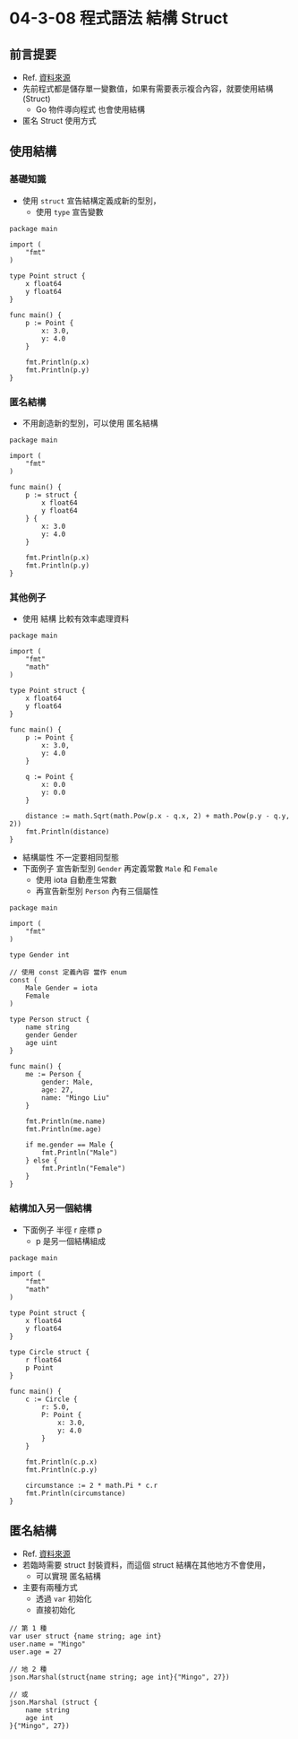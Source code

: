 # 04-3-08 程式語法 結構 Struct

## 前言提要

* Ref. [資料來源](https://michaelchen.tech/golang-programming/struct/)
* 先前程式都是儲存單一變數值，如果有需要表示複合內容，就要使用結構 (Struct)
	* Go 物件導向程式 也會使用結構
* 匿名 Struct 使用方式

## 使用結構

### 基礎知識

* 使用 `struct` 宣告結構定義成新的型別，
	* 使用 `type` 宣告變數
```
package main

import (
	"fmt"
)

type Point struct {
	x float64
	y float64
}

func main() {
	p := Point {
		x: 3.0,
		y: 4.0
	}

	fmt.Println(p.x)
	fmt.Println(p.y)
}
```

### 匿名結構

* 不用創造新的型別，可以使用 匿名結構
```
package main

import (
	"fmt"
)

func main() {
	p := struct {
		x float64
		y float64
	} {
		x: 3.0
		y: 4.0
	}

	fmt.Println(p.x)
	fmt.Println(p.y)
}
```

### 其他例子

* 使用 結構 比較有效率處理資料
```
package main

import (
	"fmt"
	"math"
)

type Point struct {
	x float64
	y float64
}

func main() {
	p := Point {
		x: 3.0,
		y: 4.0
	}

	q := Point {
		x: 0.0
		y: 0.0
	}

	distance := math.Sqrt(math.Pow(p.x - q.x, 2) + math.Pow(p.y - q.y, 2))
	fmt.Println(distance)
}
```

* 結構屬性 不一定要相同型態
* 下面例子 宣告新型別 `Gender` 再定義常數 `Male` 和 `Female`
	* 使用 iota 自動產生常數
	* 再宣告新型別 `Person` 內有三個屬性
```
package main

import (
	"fmt"
)

type Gender int

// 使用 const 定義內容 當作 enum
const (
	Male Gender = iota
	Female
)

type Person struct {
	name string
	gender Gender
	age uint
}

func main() {
	me := Person {
		gender: Male,
		age: 27,
		name: "Mingo Liu"
	}

	fmt.Println(me.name)
	fmt.Println(me.age)

	if me.gender == Male {
		fmt.Println("Male")
	} else {
		fmt.Println("Female")
	}
}
```

### 結構加入另一個結構

* 下面例子 半徑 r 座標 p
	* p 是另一個結構組成
```
package main

import (
	"fmt"
	"math"
)

type Point struct {
	x float64
	y float64
}

type Circle struct {
	r float64
	p Point
}

func main() {
	c := Circle {
		r: 5.0,
		P: Point {
			x: 3.0,
			y: 4.0
		}
	}

	fmt.Println(c.p.x)
	fmt.Println(c.p.y)

	circumstance := 2 * math.Pi * c.r
	fmt.Println(circumstance)
}
```

## 匿名結構

* Ref. [資料來源](https://javasgl.github.io/go-anonymous-struct/)
* 若臨時需要 struct 封裝資料，而這個 struct 結構在其他地方不會使用，
	* 可以實現 匿名結構
* 主要有兩種方式 
	* 透過 `var` 初始化
	* 直接初始化
```
// 第 1 種
var user struct {name string; age int}
user.name = "Mingo"
user.age = 27

// 地 2 種
json.Marshal(struct{name string; age int}{"Mingo", 27})

// 或
json.Marshal (struct {
	name string
	age int
}{"Mingo", 27})
```
